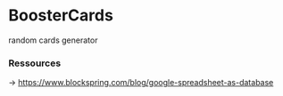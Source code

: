 # BoosterCards
random cards generator 

### Ressources 
-> https://www.blockspring.com/blog/google-spreadsheet-as-database

